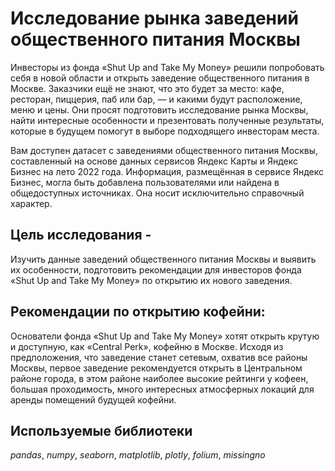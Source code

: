 # Исследование рынка заведений общественного питания Москвы

Инвесторы из фонда «Shut Up and Take My Money» решили попробовать себя в новой области и открыть заведение общественного питания в Москве. Заказчики ещё не знают, что это будет за место: кафе, ресторан, пиццерия, паб или бар, — и какими будут расположение, меню и цены.
Они просят подготовить исследование рынка Москвы, найти интересные особенности и презентовать полученные результаты, которые в будущем помогут в выборе подходящего инвесторам места.

Вам доступен датасет с заведениями общественного питания Москвы, составленный на основе данных сервисов Яндекс Карты и Яндекс Бизнес на лето 2022 года. Информация, размещённая в сервисе Яндекс Бизнес, могла быть добавлена пользователями или найдена в общедоступных источниках. Она носит исключительно справочный характер.

## Цель исследования -

Изучить данные заведений общественного питания Москвы и выявить их особенности, подготовить рекомендации для инвесторов фонда «Shut Up and Take My Money» по открытию их нового заведения.

## Рекомендации по открытию кофейни:

Основатели фонда «Shut Up and Take My Money» хотят открыть крутую и доступную, как «Central Perk», кофейню в Москве. Исходя из предположения, что заведение станет сетевым, охватив все районы Москвы, первое заведение рекомендуется открыть в Центральном районе города, в этом районе наиболее высокие рейтинги у кофеен, большая проходимость, много интересных атмосферных локаций для аренды помещений будущей кофейни.

## Используемые библиотеки
*pandas*, *numpy*, *seaborn*, *matplotlib*, *plotly*, *folium*, *missingno*
